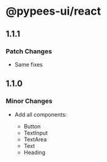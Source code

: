 # @pypees-ui/react

## 1.1.1

### Patch Changes

- Same fixes

## 1.1.0

### Minor Changes

- Add all components:

  - Button
  - TextInput
  - TextArea
  - Text
  - Heading
